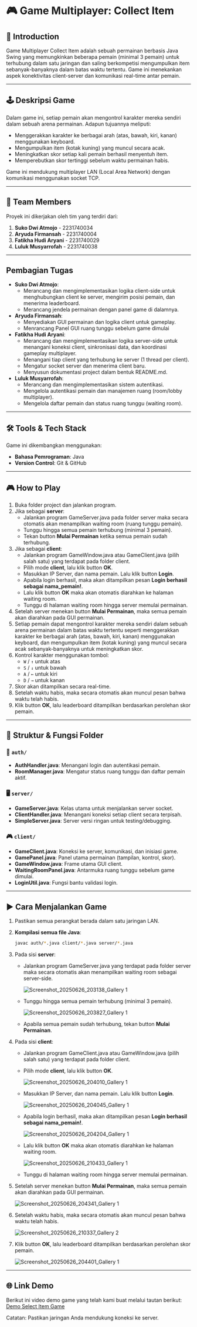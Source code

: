 # 🎮 Game Multiplayer: Collect Item

## 📌 Introduction
Game Multiplayer Collect Item adalah sebuah permainan berbasis Java Swing yang memungkinkan beberapa pemain (minimal 3 pemain) untuk terhubung dalam satu jaringan dan saling berkompetisi mengumpulkan item sebanyak-banyaknya dalam batas waktu tertentu. Game ini menekankan aspek konektivitas client-server dan komunikasi real-time antar pemain.

---

## 🕹️ Deskripsi Game
Dalam game ini, setiap pemain akan mengontrol karakter mereka sendiri dalam sebuah arena permainan. Adapun tujuannya meliputi:
- Menggerakkan karakter ke berbagai arah (atas, bawah, kiri, kanan) menggunakan keyboard.
- Mengumpulkan item (kotak kuning) yang muncul secara acak.
- Meningkatkan skor setiap kali pemain berhasil menyentuh item.
- Memperebutkan skor tertinggi sebelum waktu permainan habis.

Game ini mendukung multiplayer LAN (Local Area Network) dengan komunikasi menggunakan socket TCP.

---

## 👥 Team Members  
Proyek ini dikerjakan oleh tim yang terdiri dari:  
1. **Suko Dwi Atmojo** - 2231740034
2. **Aryuda Firmansah** - 2231740004
3. **Fatikha Hudi Aryani** - 2231740029
4. **Luluk Musyarrofah** - 2231740038

---

## Pembagian Tugas  
- **Suko Dwi Atmojo**:  
  - Merancang dan mengimplementasikan logika client-side untuk menghubungkan client ke server, mengirim posisi pemain, dan menerima leaderboard.  
  - Merancang jendela permainan dengan panel game di dalamnya.  
- **Aryuda Firmansah**:
  - Menyediakan GUI permainan dan logika client untuk gameplay.
  - Menrancang Panel GUI ruang tunggu sebelum game dimulai
- **Fatikha Hudi Aryani**:
  - Merancang dan mengimplementasikan logika server-side untuk menangani koneksi client, sinkronisasi data, dan koordinasi gameplay multiplayer.
  - Menangani tiap client yang terhubung ke server (1 thread per client).
  - Mengatur socket server dan menerima client baru.
  - Menyusun dokumentasi project dalam bentuk README.md.
- **Luluk Musyarrofah**:
  - Merancang dan mengimplementasikan sistem autentikasi.
  - Mengelola autentikasi pemain dan manajemen ruang (room/lobby multiplayer).
  - Mengelola daftar pemain dan status ruang tunggu (waiting room).

---

## 🛠️ Tools & Tech Stack  
Game ini dikembangkan menggunakan:  
- **Bahasa Pemrograman**: Java  
- **Version Control**: Git & GitHub  

---

## 🎮 How to Play

1. Buka folder project dan jalankan program.
2. Jika sebagai **server**:
   - Jalankan program GameServer.java pada folder server maka secara otomatis akan menampilkan waiting room (ruang tunggu pemain).
   - Tunggu hingga semua pemain terhubung (minimal 3 pemain).
   - Tekan button **Mulai Permainan** ketika semua pemain sudah terhubung.
4. Jika sebagai **client**:
   - Jalankan program GameWindow.java atau GameClient.java (pilih salah satu) yang terdapat pada folder client.
   - Pilih mode **client**, lalu klik button **OK**.
   - Masukkan IP Server, dan nama pemain. Lalu klik button **Login**.
   - Apabila login berhasil, maka akan ditampilkan pesan **Login berhasil sebagai nama_pemain!**.
   - Lalu klik button **OK** maka akan otomatis diarahkan ke halaman waiting room.
   - Tunggu di halaman waiting room hingga server memulai permainan.
5. Setelah server menekan button **Mulai Permainan**, maka semua pemain akan diarahkan pada GUI permainan.
6. Setiap pemain dapat mengontrol karakter mereka sendiri dalam sebuah arena permainan dalam batas waktu tertentu seperti menggerakkan karakter ke berbagai arah (atas, bawah, kiri, kanan) menggunakan keyboard, dan mengumpulkan item (kotak kuning) yang muncul secara acak sebanyak-banyaknya untuk meningkatkan skor.
7. Kontrol karakter menggunakan tombol:
   - `W` / `↑` untuk atas
   - `S` / `↓` untuk bawah
   - `A` / `←` untuk kiri
   - `D` / `→` untuk kanan
9. Skor akan ditampilkan secara real-time.
10. Setelah waktu habis, maka secara otomatis akan muncul pesan bahwa waktu telah habis.
12. Klik button **OK**, lalu leaderboard ditampilkan berdasarkan perolehan skor pemain. 

---

## 📁 Struktur & Fungsi Folder

### 🔐 `auth/`
- **AuthHandler.java**: Menangani login dan autentikasi pemain.
- **RoomManager.java**: Mengatur status ruang tunggu dan daftar pemain aktif.

### 🖥️ `server/`
- **GameServer.java**: Kelas utama untuk menjalankan server socket.
- **ClientHandler.java**: Menangani koneksi setiap client secara terpisah.
- **SimpleServer.java**: Server versi ringan untuk testing/debugging.

### 🎮 `client/`
- **GameClient.java**: Koneksi ke server, komunikasi, dan inisiasi game.
- **GamePanel.java**: Panel utama permainan (tampilan, kontrol, skor).
- **GameWindow.java**: Frame utama GUI client.
- **WaitingRoomPanel.java**: Antarmuka ruang tunggu sebelum game dimulai.
- **LoginUtil.java**: Fungsi bantu validasi login.

---

## ▶️ Cara Menjalankan Game

1. Pastikan semua perangkat berada dalam satu jaringan LAN.
2. **Kompilasi semua file Java**:
   
   ```bash
   javac auth/*.java client/*.java server/*.java
   
4. Pada sisi **server**:
   - Jalankan program GameServer.java yang terdapat pada folder server maka secara otomatis akan menampilkan waiting room sebagai server-side.
     
     ![Screenshot_20250626_203138_Gallery 1](https://github.com/user-attachments/assets/ea3af79e-3bb7-43c9-b18a-612e59d027ef)
     
   - Tunggu hingga semua pemain terhubung (minimal 3 pemain).
     
     ![Screenshot_20250626_203827_Gallery 1](https://github.com/user-attachments/assets/be3e4465-7cb4-4507-86ce-9b1cc57fcf49)
     
   - Apabila semua pemain sudah terhubung, tekan button **Mulai Permainan**.
     
5. Pada sisi **client**:
   - Jalankan program GameClient.java atau GameWindow.java  (pilih salah satu) yang terdapat pada folder client.
   - Pilih mode **client**, lalu klik button **OK**.
     
     ![Screenshot_20250626_204010_Gallery 1](https://github.com/user-attachments/assets/b09e65ab-5370-4cb1-8b15-16288781ef9d)
     
   - Masukkan IP Server, dan nama pemain. Lalu klik button **Login**.
     
     ![Screenshot_20250626_204045_Gallery 1](https://github.com/user-attachments/assets/8fd8c2f3-cb64-46a2-8699-a2567d758209)
     
   - Apabila login berhasil, maka akan ditampilkan pesan **Login berhasil sebagai nama_pemain!**.
     
     ![Screenshot_20250626_204204_Gallery 1](https://github.com/user-attachments/assets/783d02fb-6471-4910-b8c3-a3c9fb5dc93e)
   
   - Lalu klik button **OK** maka akan otomatis diarahkan ke halaman waiting room.
     
     ![Screenshot_20250626_210433_Gallery 1](https://github.com/user-attachments/assets/be812a3d-6594-42e7-9c05-b1900cefe380)
     
   - Tunggu di halaman waiting room hingga server memulai permainan.
7. Setelah server menekan button **Mulai Permainan**, maka semua pemain akan diarahkan pada GUI permainan.
   
   ![Screenshot_20250626_204341_Gallery 1](https://github.com/user-attachments/assets/ef7f3ba1-d533-49e8-a23b-8e1e68dcce93)
   
9. Setelah waktu habis, maka secara otomatis akan muncul pesan bahwa waktu telah habis.
    
   ![Screenshot_20250626_210337_Gallery 2](https://github.com/user-attachments/assets/74448803-b88a-4ddc-b370-6516ad017538)
   
11. Klik button **OK**, lalu leaderboard ditampilkan berdasarkan perolehan skor pemain.
    
    ![Screenshot_20250626_204401_Gallery 1](https://github.com/user-attachments/assets/34105c08-33d7-4ee0-b41c-03b94c0a2fff)
   
---

## 🌐 Link Demo
Berikut ini video demo game yang telah kami buat melalui tautan berikut:
[Demo Select Item Game](https://youtu.be/wkVafIYOTE8?si=BYXuiSaXMeaSsqYQ)

Catatan: Pastikan jaringan Anda mendukung koneksi ke server.
